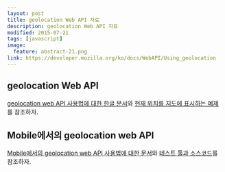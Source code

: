 ```yaml
---
layout: post
title: geolocation Web API 자료
description: geolocation Web API 자료
modified: 2015-07-21
tags: [javascript]
image:
  feature: abstract-21.png
link: https://developer.mozilla.org/ko/docs/WebAPI/Using_geolocation
---
```


## geolocation Web API

[geolocation web API 사용법에 대한 한글 문서](https://developer.mozilla.org/ko/docs/WebAPI/Using_geolocation)와 [현재 위치를 지도에 표시하는 예제](http://html5demos.com/geo)를 참조하자.

## Mobile에서의 geolocation web API 

[Mobile에서의 geolocation web API 사용법에 대한 문서](https://mobiforge.com/design-development/html5-mobile-web-a-guide-geolocation-api)와 [테스트 툴과 소스코드](https://github.com/Esri/html5-geolocation-tool-js)를 참조하자.



